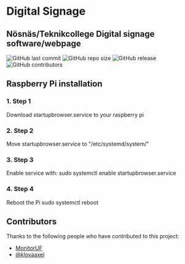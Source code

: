 # Digital Signage
## Nösnäs/Teknikcollege Digital signage software/webpage 

![GitHub last commit](https://img.shields.io/github/last-commit/klovaaxel/digital-signage)
![GitHub repo size](https://img.shields.io/github/repo-size/klovaaxel/digital-signage)
![GitHub release](https://img.shields.io/github/v/release/klovaaxel/digital-signage)
![GitHub contributors](https://img.shields.io/github/contributors/klovaaxel/digital-signage)

## Raspberry Pi installation
### 1. Step 1
Download startupbrowser.service to your raspberry pi

### 2. Step 2
Move startupbrowser.service to "/etc/systemd/system/"

### 3. Step 3
Enable service with:
sudo systemctl enable startupbrowser.service 

### 4. Step 4
Reboot the Pi
sudo systemctl reboot  

## Contributors

Thanks to the following people who have contributed to this project:

* [MonitorUF](#)
* [@klovaaxel](https://github.com/seetee)
